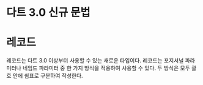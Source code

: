# **다트 3.0 신규 문법**  
# **레코드**  
레코드는 다트 3.0 이상부터 사용할 수 있는 새로운 타입이다. 레코드는 포지셔널 파라미터나 네임드 파라미터 중 한 가지 방식을 
적용하여 사용할 수 있다. 두 방식은 모두 괄호 안에 쉼표로 구분하여 작성한다.  
  
